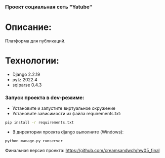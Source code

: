 ### Проект социальная сеть "Yatube"
# Описание:
Платформа для публикаций.
# Технологии:
- Django 2.2.19
- pytz 2022.4
- sqlparse 0.4.3

### Запуск проекта в dev-режиме:
- Установите и запустите виртуальное окружение
- Установите зависимости из файла requirements.txt:
```sh
pip install -r requirements.txt
``` 
- В директории проекта django выполните (Windows):
```sh
python manage.py runserver
```

Финальная версия проекта: https://github.com/creamsandwch/hw05_final
